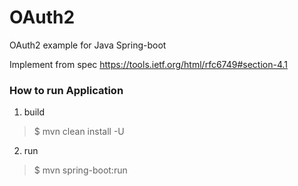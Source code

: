 # OAuth2
OAuth2 example for Java Spring-boot

Implement from spec https://tools.ietf.org/html/rfc6749#section-4.1

### How to run Application

1. build

> $ mvn clean install -U

2. run
> $ mvn spring-boot:run
